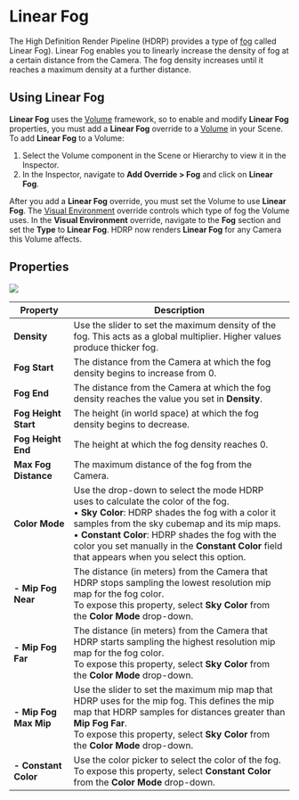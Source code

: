 # Linear Fog

The High Definition Render Pipeline (HDRP) provides a type of [fog](Fog-Overview.html) called Linear Fog). Linear Fog enables you to linearly increase the density of fog at a certain distance from the Camera. The fog density increases until it reaches a maximum density at a further distance.

## Using Linear Fog

**Linear Fog** uses the [Volume](Volumes.html) framework, so to enable and modify **Linear  Fog** properties, you must add a **Linear Fog** override to a [Volume](Volumes.html) in your Scene. To add **Linear Fog** to a Volume:

1. Select the Volume component in the Scene or Hierarchy to view it in the Inspector.
2. In the Inspector, navigate to **Add Override > Fog** and click on **Linear Fog**.

After you add a **Linear Fog** override, you must set the Volume to use **Linear Fog**. The [Visual Environment](Override-Visual-Environment.html) override controls which type of fog the Volume uses. In the **Visual Environment** override, navigate to the **Fog** section and set the **Type** to **Linear Fog**. HDRP now renders **Linear Fog** for any Camera this Volume affects.

## Properties

![](Images/Override-LinearFog1.png)

| **Property**          | **Description**                                              |
| --------------------- | ------------------------------------------------------------ |
| **Density**           | Use the slider to set the maximum density of the fog. This acts as a global multiplier. Higher values produce thicker fog. |
| **Fog Start**         | The distance from the Camera at which the fog density begins to increase from 0. |
| **Fog End**           | The distance from the Camera at which the fog density reaches the value you set in **Density**. |
| **Fog Height Start**  | The height (in world space) at which the fog density begins to decrease. |
| **Fog Height End**    | The height at which the fog density reaches 0.               |
| **Max Fog Distance**  | The maximum distance of the fog from the Camera.             |
| **Color Mode**        | Use the drop-down to select the mode HDRP uses to calculate the color of the fog.<br />&#8226; **Sky Color**: HDRP shades the fog with a color it samples from the sky cubemap and its mip maps.<br />&#8226; **Constant Color**: HDRP shades the fog with the color you set manually in the **Constant Color** field that appears when you select this option. |
| **- Mip Fog Near**    | The distance (in meters) from the Camera that HDRP stops sampling the lowest resolution mip map for the fog color.<br />To expose this property, select **Sky Color** from the **Color Mode** drop-down. |
| **- Mip Fog Far**     | The distance (in meters) from the Camera that HDRP starts sampling the highest resolution mip map for the fog color.<br />To expose this property, select **Sky Color** from the **Color Mode** drop-down. |
| **- Mip Fog Max Mip** | Use the slider to set the maximum mip map that HDRP uses for the mip fog. This defines the mip map that HDRP samples for distances greater than **Mip Fog Far**.<br />To expose this property, select **Sky Color** from the **Color Mode** drop-down. |
| **- Constant Color**  | Use the color picker to select the color of the fog.<br />To expose this property, select **Constant Color** from the **Color Mode** drop-down. |

